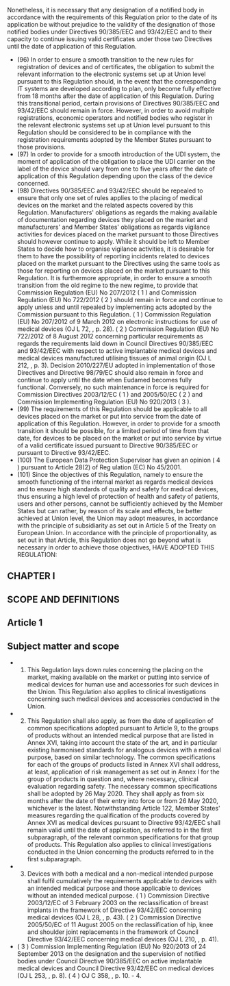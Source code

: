 Nonetheless,  it  is  necessary  that  any  designation  of a  notified  body  in  accordance  with  the  requirements  of  this  Regulation  prior  to  the  date  of  its  application  be without  prejudice  to  the  validity  of  the  designation  of  those  notified  bodies  under  Directives  90/385/EEC  and 93/42/EEC and to their capacity to continue issuing valid certificates under  those two Directives until the date of application of this Regulation.
- (96) In  order  to  ensure  a  smooth  transition  to  the  new  rules  for  registration  of  devices  and  of  certificates,  the obligation  to  submit  the  relevant  information  to  the  electronic  systems  set  up  at  Union  level  pursuant  to  this Regulation should,  in  the  event  that  the  corresponding  IT systems  are  developed  according  to  plan,  only  become fully  effective  from  18  months  after  the  date  of  application  of  this  Regulation.  During  this  transitional  period, certain  provisions  of  Directives  90/385/EEC  and  93/42/EEC  should  remain  in  force.  However,  in  order  to  avoid multiple  registrations,  economic  operators  and  notified  bodies  who  register  in  the  relevant  electronic  systems  set up  at  Union  level  pursuant  to  this  Regulation  should  be  considered  to  be  in  compliance  with  the  registration requirements adopted by the Member States pursuant to those provisions.
- (97) In  order  to provide  for  a  smooth  introduction of  the  UDI system, the moment of application of  the obligation to place the UDI carrier on the label of the device should vary from one to five years after  the date of application of this Regulation depending upon the class of the device concerned.
- (98) Directives  90/385/EEC  and  93/42/EEC  should  be  repealed  to  ensure  that  only  one  set  of  rules  applies  to  the placing  of  medical  devices  on  the  market  and  the  related  aspects  covered  by  this  Regulation.  Manufacturers' obligations  as  regards  the  making  available  of  documentation  regarding  devices  they  placed  on  the  market  and manufacturers'  and  Member  States'  obligations  as  regards  vigilance  activities  for  devices  placed  on  the  market pursuant  to  those  Directives  should  however  continue  to  apply.  While  it  should  be  left  to  Member  States  to decide  how  to  organise  vigilance  activities,  it  is  desirable  for  them  to  have  the  possibility  of  reporting  incidents related  to  devices  placed  on  the  market  pursuant  to the  Directives  using  the  same  tools  as  those  for  reporting  on devices  placed  on  the  market  pursuant  to  this  Regulation.  It  is  furthermore  appropriate,  in  order  to  ensure a smooth transition from the old regime to the new regime, to provide that Commission Regulation  (EU)  No  207/2012  ( 1 )  and  Commission  Regulation  (EU)  No  722/2012  ( 2 )  should  remain  in  force  and continue  to  apply  unless  and  until  repealed  by  implementing  acts  adopted  by  the  Commission  pursuant  to  this Regulation.
( 1 ) Commission Regulation (EU) No 207/2012 of 9 March 2012 on electronic instructions for use of medical devices (OJ L 72, , p. 28).
( 2 ) Commission Regulation (EU) No 722/2012 of 8 August 2012 concerning particular requirements as regards the requirements laid down in Council Directives 90/385/EEC and 93/42/EEC with respect to active implantable medical devices and medical devices manufactured utilising tissues of animal origin (OJ L 212, , p. 3). Decision  2010/227/EU  adopted  in  implementation  of  those  Directives  and  Directive  98/79/EC  should  also remain  in  force  and  continue  to  apply  until  the  date  when  Eudamed  becomes  fully  functional.  Conversely,  no such  maintenance  in  force  is  required  for  Commission  Directives  2003/12/EC ( 1 )  and  2005/50/EC ( 2 )  and Commission Implementing Regulation (EU) No 920/2013 ( 3 ).
- (99) The  requirements  of  this  Regulation  should  be  applicable  to  all  devices  placed  on  the  market  or  put  into  service from the date of application of this Regulation. However, in order  to provide for a smooth transition it should be possible, for a limited period of time from that date, for devices to be placed on the market or put into service by virtue of a valid certificate issued pursuant to Directive 90/385/EEC or pursuant to Directive 93/42/EEC.
- (100) The European Data Protection Supervisor has given an opinion ( 4 ) pursuant to Article 28(2) of Reg­ ulation (EC) No 45/2001.
- (101)   Since  the  objectives  of  this  Regulation,  namely  to  ensure  the  smooth  functioning  of  the  internal  market  as regards  medical  devices  and  to  ensure  high  standards  of  quality  and  safety  for  medical  devices,  thus  ensuring a high level of protection of health and safety of patients, users and other persons, cannot be sufficiently achieved by  the  Member  States  but  can  rather,  by  reason  of  its  scale  and  effects,  be  better  achieved  at  Union  level,  the Union  may  adopt  measures,  in  accordance  with  the  principle  of  subsidiarity  as  set  out  in  Article  5  of  the  Treaty on European Union. In accordance with the principle of proportionality, as set out in that Article, this Regulation does not go beyond what is necessary in order to achieve those objectives,
HAVE ADOPTED THIS REGULATION:
## CHAPTER I
## SCOPE AND DEFINITIONS
## Article 1
## Subject matter and scope
- 1. This  Regulation  lays  down  rules  concerning  the  placing  on  the  market,  making  available  on  the  market or  putting into service of medical devices for human use and accessories for such devices in the Union. This Regulation also applies to clinical investigations concerning such medical devices and accessories conducted in the Union.
- 2. This  Regulation  shall  also  apply,  as  from  the  date  of  application  of  common  specifications  adopted  pursuant  to Article  9,  to  the  groups  of  products  without  an  intended  medical  purpose  that  are  listed  in  Annex  XVI,  taking  into account  the  state  of  the  art,  and  in  particular  existing  harmonised  standards  for  analogous  devices  with  a  medical purpose,  based  on  similar technology.  The  common  specifications  for  each  of the  groups  of  products  listed in Annex  XVI  shall  address,  at  least,  application  of  risk  management  as  set  out  in  Annex  I  for  the  group  of  products  in question and, where necessary, clinical evaluation regarding safety.
The necessary common specifications shall  be  adopted  by 26  May  2020.  They shall  apply  as  from  six  months  after  the date of  their entry into force or from 26 May 2020, whichever is the latest.
Notwithstanding Article 122, Member  States' measures regarding the qualification of the products covered by Annex  XVI  as  medical  devices  pursuant  to  Directive  93/42/EEC  shall  remain  valid  until  the  date  of  application,  as referred to in the first subparagraph, of the relevant common specifications for  that group of products.
This  Regulation  also  applies  to clinical  investigations  conducted  in  the  Union  concerning  the  products  referred  to in  the first  subparagraph.
- 3. Devices  with  both  a  medical  and  a  non-medical  intended  purpose  shall  fulfil  cumulatively  the  requirements applicable  to  devices  with  an  intended  medical  purpose  and  those  applicable  to  devices  without  an  intended  medical purpose.
( 1 ) Commission Directive 2003/12/EC of 3 February 2003 on the reclassification of breast implants in the framework of Directive 93/42/EEC concerning medical devices (OJ L 28, , p. 43).
( 2 ) Commission  Directive  2005/50/EC  of  11  August  2005  on  the  reclassification  of  hip,  knee  and  shoulder  joint  replacements  in  the framework of Council Directive 93/42/EEC concerning medical devices (OJ L 210, , p. 41).
- ( 3 ) Commission Implementing Regulation (EU) No 920/2013 of 24 September 2013 on the designation and the supervision of notified bodies under Council Directive 90/385/EEC on active implantable medical devices and Council Directive 93/42/EEC on medical devices (OJ L 253, , p. 8).
( 4 ) OJ C 358, , p. 10. - 4. 